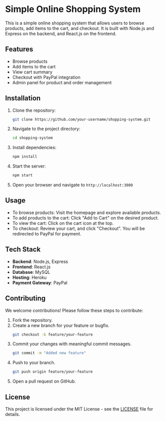 # Simple Online Shopping System
This is a simple online shopping system that allows users to browse products, add items to the cart, and checkout. It is built with Node.js and Express on the backend, and React.js on the frontend.
## Features
- Browse products
- Add items to the cart
- View cart summary
- Checkout with PayPal integration
- Admin panel for product and order management
## Installation

1. Clone the repository:
    ```bash
    git clone https://github.com/your-username/shopping-system.git
    ```

2. Navigate to the project directory:
    ```bash
    cd shopping-system
    ```

3. Install dependencies:
    ```bash
    npm install
    ```

4. Start the server:
    ```bash
    npm start
    ```

5. Open your browser and navigate to `http://localhost:3000`
## Usage

- To browse products: Visit the homepage and explore available products.
- To add products to the cart: Click "Add to Cart" on the desired product.
- To view the cart: Click on the cart icon at the top.
- To checkout: Review your cart, and click "Checkout". You will be redirected to PayPal for payment.
## Tech Stack
- **Backend**: Node.js, Express
- **Frontend**: React.js
- **Database**: MySQL
- **Hosting**: Heroku
- **Payment Gateway**: PayPal
## Contributing

We welcome contributions! Please follow these steps to contribute:
1. Fork the repository.
2. Create a new branch for your feature or bugfix.
    ```bash
    git checkout -b feature/your-feature
    ```
3. Commit your changes with meaningful commit messages.
    ```bash
    git commit -m "Added new feature"
    ```
4. Push to your branch.
    ```bash
    git push origin feature/your-feature
    ```
5. Open a pull request on GitHub.
## License
This project is licensed under the MIT License - see the [LICENSE](LICENSE) file for details.
